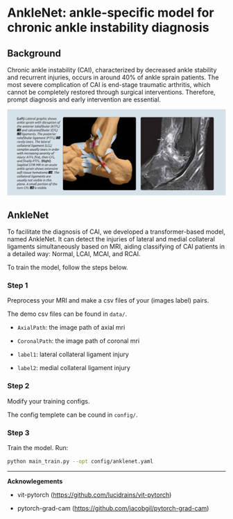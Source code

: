 # AnkleNet: ankle-specific model for chronic ankle instability diagnosis

## Background

Chronic ankle instability (CAI), characterized by decreased ankle stability and recurrent injuries, occurs in around 40% of ankle sprain patients. The most severe complication of CAI is end-stage traumatic arthritis, which cannot be completely restored through surgical interventions. Therefore, prompt diagnosis and early intervention are essential. 

![Lateral collateral ligament injuries](image/ligament_injury.png)

## AnkleNet

To facilitate the diagnosis of CAI, we developed a transformer-based model, named AnkleNet. It can detect the injuries of lateral and medial collateral ligaments simultaneously based on MRI, aiding classifying of CAI patients in a detailed way: Normal, LCAI, MCAI, and RCAI.

To train the model, follow the steps below.
 
### Step 1

Preprocess your MRI and make a csv files of your (images label) pairs.

The demo csv files can be found in `data/`.

- `AxialPath`: the image path of axial mri

- `CoronalPath`: the image path of coronal mri

- `label1`: lateral collateral ligament injury

- `label2`: medial collateral ligament injury

### Step 2

Modify your training configs. 

The config templete can be cound in `config/`.

### Step 3

Train the model. Run:

```sh
python main_train.py --opt config/anklenet.yaml
```

---

**Acknowlegements**

- vit-pytorch (https://github.com/lucidrains/vit-pytorch)

- pytorch-grad-cam (https://github.com/jacobgil/pytorch-grad-cam)

